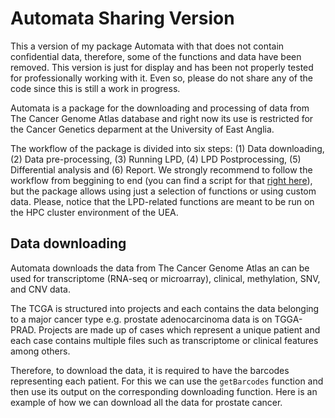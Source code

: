 # Automata Sharing Version

This a version of my package Automata with that does not contain confidential data, therefore, some of the functions and data have been removed. This version is just for display and has been not properly tested for professionally working with it. Even so, please do not share any of the code since this is still a work in progress.

Automata is a package for the downloading and processing of data from The Cancer Genome Atlas database and right now its use is restricted for the Cancer Genetics deparment at the University of East Anglia.

The workflow of the package is divided into six steps: (1) Data downloading,  (2) Data pre-processing, (3) Running LPD, (4) LPD Postprocessing, (5) Differential analysis and (6) Report. We strongly recommend to follow the workflow from beggining to end (you can find a script for that [right here](https://github.com/UEA-Cancer-Genetics-Lab)), but the package allows using just a selection of functions or using custom data. Please, notice that the LPD-related functions are meant to be run on the HPC cluster environment of the UEA.


## Data downloading

Automata downloads the data from The Cancer Genome Atlas an can be used for transcriptome (RNA-seq or microarray), clinical, methylation, SNV, and CNV data.

The TCGA is structured into projects and each contains the data belonging to a major cancer type e.g. prostate adenocarcinoma data is on TGGA-PRAD. Projects are made up of cases which represent a unique patient and each case contains multiple files such as transcriptome or clinical features among others. 

Therefore, to download the data, it is required to have the barcodes representing each patient. For this we can use the `getBarcodes` function and then use its output on the corresponding downloading function. Here is an example of how we can download all the data for prostate cancer.









